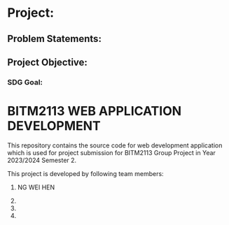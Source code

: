 # Project: 



## Problem Statements:


## Project Objective:





### SDG Goal:


# BITM2113 WEB APPLICATION DEVELOPMENT


This repository contains the source code for web development application
which is used for project submission for BITM2113 Group Project 
in Year 2023/2024 Semester 2.

This project is developed by following team members:

1. NG WEI HEN

2. 

3. 

4. 







